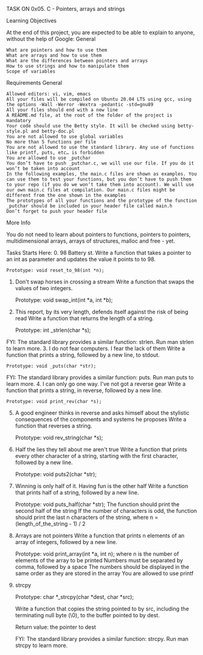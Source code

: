 TASK ON 0x05. C - Pointers, arrays and strings

Learning Objectives

At the end of this project, you are expected to be able to explain to anyone, without the help of Google:
General

    What are pointers and how to use them
    What are arrays and how to use them
    What are the differences between pointers and arrays
    How to use strings and how to manipulate them
    Scope of variables
Requirements
General

    Allowed editors: vi, vim, emacs
    All your files will be compiled on Ubuntu 20.04 LTS using gcc, using the options -Wall -Werror -Wextra -pedantic -std=gnu89
    All your files should end with a new line
    A README.md file, at the root of the folder of the project is mandatory
    Your code should use the Betty style. It will be checked using betty-style.pl and betty-doc.pl
    You are not allowed to use global variables
    No more than 5 functions per file
    You are not allowed to use the standard library. Any use of functions like printf, puts, etc… is forbidden
    You are allowed to use _putchar
    You don’t have to push _putchar.c, we will use our file. If you do it won’t be taken into account
    In the following examples, the main.c files are shown as examples. You can use them to test your functions, but you don’t have to push them to your repo (if you do we won’t take them into account). We will use our own main.c files at compilation. Our main.c files might be different from the one shown in the examples
    The prototypes of all your functions and the prototype of the function _putchar should be included in your header file called main.h
    Don’t forget to push your header file

More Info

You do not need to learn about pointers to functions, pointers to pointers, multidimensional arrays, arrays of structures, malloc and free - yet.

Tasks Starts Here:
 0. 98 Battery st. 
	Write a function that takes a pointer to an int as parameter and updates the value it points to to 98.

    Prototype: void reset_to_98(int *n);
 1. Don't swap horses in crossing a stream 
	Write a function that swaps the values of two integers.

    Prototype: void swap_int(int *a, int *b);
 2. This report, by its very length, defends itself against the risk of being read 
	Write a function that returns the length of a string.

    Prototype: int _strlen(char *s);

FYI: The standard library provides a similar function: strlen. Run man strlen to learn more.
 3. I do not fear computers. I fear the lack of them 
	Write a function that prints a string, followed by a new line, to stdout.

    Prototype: void _puts(char *str);

FYI: The standard library provides a similar function: puts. Run man puts to learn more.
 4. I can only go one way. I've not got a reverse gear 
	Write a function that prints a string, in reverse, followed by a new line.

    Prototype: void print_rev(char *s);
 5. A good engineer thinks in reverse and asks himself about the stylistic consequences of the components and systems he proposes 
	Write a function that reverses a string.

    Prototype: void rev_string(char *s);
 6. Half the lies they tell about me aren't true 
	Write a function that prints every other character of a string, starting with the first character, followed by a new line.

    Prototype: void puts2(char *str);
 7. Winning is only half of it. Having fun is the other half 
	Write a function that prints half of a string, followed by a new line.

    Prototype: void puts_half(char *str);
    The function should print the second half of the string
    If the number of characters is odd, the function should print the last n characters of the string, where n = (length_of_the_string - 1) / 2
 8. Arrays are not pointers 
	Write a function that prints n elements of an array of integers, followed by a new line.

    Prototype: void print_array(int *a, int n);
    where n is the number of elements of the array to be printed
    Numbers must be separated by comma, followed by a space
    The numbers should be displayed in the same order as they are stored in the array
    You are allowed to use printf
 9. strcpy 	
	
    Prototype: char *_strcpy(char *dest, char *src);

	Write a function that copies the string pointed to by src, including the terminating null byte (\0), to the buffer pointed to by dest.

    Return value: the pointer to dest

	FYI: The standard library provides a similar function: strcpy. Run man strcpy to learn more.

